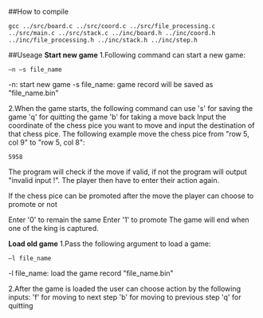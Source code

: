 ##How to compile
```
gcc ../src/board.c ../src/coord.c ../src/file_processing.c ../src/main.c ../src/stack.c ../inc/board.h ../inc/coord.h ../inc/file_processing.h ../inc/stack.h ../inc/step.h
```
##Useage
**Start new game**
1.Following command can start a new game:
```
–n –s file_name
```
-n: start new game
-s file_name: game record will be saved as "file_name.bin"

2.When the game starts, the following command can use
's' for saving the game
'q' for quitting the game
'b' for taking a move back
Input the coordinate of the chess pice you want to move and input the destination of that chess pice. The following example move the chess pice from "row 5, col 9" to "row 5, col 8":
```
5958
```
The program will check if the move if valid, if not the program will output "invalid input !". The player then have to enter their action again.

If the chess pice can be promoted after the move the player can choose to promote or not

Enter '0' to remain the same
Enter '1' to promote
The game will end when one of the king is captured.

**Load old game**
1.Pass the following argument to load a game:
```
–l file_name
```
-l file_name: load the game record "file_name.bin"

2.After the game is loaded the user can choose action by the following inputs:
'f' for moving to next step
'b' for moving to previous step
'q' for quitting

